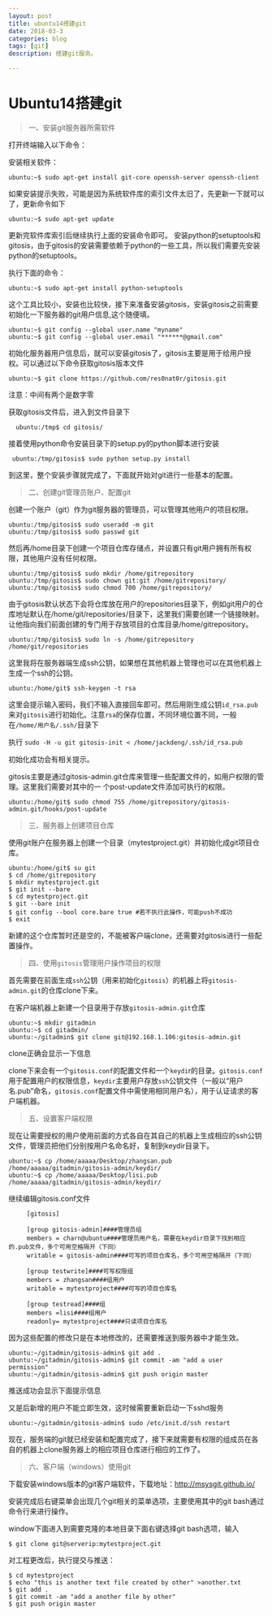 ```yaml
---
layout: post
title: ubuntu14搭建git
date: 2018-03-3
categories: blog
tags: [git]
description: 搭建git服务。

---
```



# Ubuntu14搭建git

>  一、安装git服务器所需软件

打开终端输入以下命令：

安装相关软件：

```
ubuntu:~$ sudo apt-get install git-core openssh-server openssh-client
```

如果安装提示失败，可能是因为系统软件库的索引文件太旧了，先更新一下就可以了，更新命令如下

```
ubuntu:~$ sudo apt-get update
```

更新完软件库索引后继续执行上面的安装命令即可。
安装python的setuptools和gitosis，由于gitosis的安装需要依赖于python的一些工具，所以我们需要先安装python的setuptools。

执行下面的命令：

```
ubuntu:~$ sudo apt-get install python-setuptools
```

这个工具比较小，安装也比较快，接下来准备安装gitosis，安装gitosis之前需要初始化一下服务器的git用户信息,这个随便填。

```
ubuntu:~$ git config --global user.name "myname"   
ubuntu:~$ git config --global user.email "******@gmail.com"
```

初始化服务器用户信息后，就可以安装gitosis了，gitosis主要是用于给用户授权。可以通过以下命令获取gitosis版本文件

```
ubuntu:~$ git clone https://github.com/res0nat0r/gitosis.git 
``` 

注意：中间有两个是数字零

获取gitosis文件后，进入到文件目录下

      ubuntu:/tmp$ cd gitosis/  

接着使用python命令安装目录下的setup.py的python脚本进行安装

     ubuntu:/tmp/gitosis$ sudo python setup.py install  

到这里，整个安装步骤就完成了，下面就开始对git进行一些基本的配置。

> 二、创建git管理员账户、配置git

创建一个账户（git）作为git服务器的管理员，可以管理其他用户的项目权限。

```
ubuntu:/tmp/gitosis$ sudo useradd -m git  
ubuntu:/tmp/gitosis$ sudo passwd git
```

然后再/home目录下创建一个项目仓库存储点，并设置只有git用户拥有所有权限，其他用户没有任何权限。

```
ubuntu:/tmp/gitosis$ sudo mkdir /home/gitrepository  
ubuntu:/tmp/gitosis$ sudo chown git:git /home/gitrepository/  
ubuntu:/tmp/gitosis$ sudo chmod 700 /home/gitrepository/ 
``` 

由于gitosis默认状态下会将仓库放在用户的repositories目录下，例如git用户的仓库地址默认在/home/git/repositories/目录下，这里我们需要创建一个链接映射。让他指向我们前面创建的专门用于存放项目的仓库目录/home/gitrepository。

```
ubuntu:/tmp/gitosis$ sudo ln -s /home/gitrepository /home/git/repositories  
```

这里我将在服务器端生成ssh公钥，如果想在其他机器上管理也可以在其他机器上生成一个ssh的公钥。

```
ubuntu:/home/git$ ssh-keygen -t rsa  
```

这里会提示输入密码，我们不输入直接回车即可。然后用刚生成公钥`id_rsa.pub`来对`gitosis`进行初始化。注意`rsa`的保存位置，不同环境位置不同，一般在`/home/用户名/.ssh/`目录下

执行 `sudo -H -u git gitosis-init < /home/jackdeng/.ssh/id_rsa.pub`



初始化成功会有相关提示。

gitosis主要是通过gitosis-admin.git仓库来管理一些配置文件的，如用户权限的管理。这里我们需要对其中的一
个post-update文件添加可执行的权限。

```
ubuntu:/home/git$ sudo chmod 755 /home/gitrepository/gitosis-admin.git/hooks/post-update 
``` 

> 三、服务器上创建项目仓库

使用git账户在服务器上创建一个目录（mytestproject.git）并初始化成git项目仓库。

```
ubuntu:/home/git$ su git  
$ cd /home/gitrepository  
$ mkdir mytestproject.git  
$ git init --bare 
$ cd mytestproject.git
$ git --bare init
$ git config --bool core.bare true #若不执行此操作，可能push不成功
$ exit  
```

新建的这个仓库暂时还是空的，不能被客户端clone，还需要对gitosis进行一些配置操作。


> 四、使用`gitosis`管理用户操作项目的权限

首先需要在前面生成`ssh`公钥（用来初始化`gitosis`）的机器上将`gitosis-admin.git`的仓库clone下来。

在客户端机器上新建一个目录用于存放`gitosis-admin.git`仓库

```
ubuntu:~$ mkdir gitadmin  
ubuntu:~$ cd gitadmin/  
ubuntu:~/gitadmin$ git clone git@192.168.1.106:gitosis-admin.git
```
clone正确会显示一下信息






clone下来会有一个`gitosis.conf`的配置文件和一个`keydi`r的目录。`gitosis.conf`用于配置用户的权限信息，`keydir`主要用户存放`ssh`公钥文件（一般以“用户名.pub”命名，`gitosis.conf`配置文件中需使用相同用户名），用于认证请求的客户端机器。



> 五、设置客户端权限

现在让需要授权的用户使用前面的方式各自在其自己的机器上生成相应的ssh公钥文件，管理员把他们分别按用户名命名好，复制到keydir目录下。

```
ubuntu:~$ cp /home/aaaaa/Desktop/zhangsan.pub /home/aaaaa/gitadmin/gitosis-admin/keydir/  
ubuntu:~$ cp /home/aaaaa/Desktop/lisi.pub /home/aaaaa/gitadmin/gitosis-admin/keydir/
```

继续编辑gitosis.conf文件
```
     [gitosis]

     [group gitosis-admin]####管理员组
     members = charn@ubuntu####管理员用户名，需要在keydir目录下找到相应的.pub文件，多个可用空格隔开（下同）
     writable = gitosis-admin####可写的项目仓库名，多个可用空格隔开（下同）

     [group testwrite]####可写权限组
     members = zhangsan####组用户
     writable = mytestproject####可写的项目仓库名

     [group testread]####组
     members =lisi####组用户
     readonly= mytestproject####只读项目仓库名

```

因为这些配置的修改只是在本地修改的，还需要推送到服务器中才能生效。

```
ubuntu:~/gitadmin/gitosis-admin$ git add .  
ubuntu:~/gitadmin/gitosis-admin$ git commit -am "add a user permission"  
ubuntu:~/gitadmin/gitosis-admin$ git push origin master  
```

推送成功会显示下面提示信息

 


 

又是后新增的用户不能立即生效，这时候需要重新启动一下sshd服务

```
ubuntu:~/gitadmin/gitosis-admin$ sudo /etc/init.d/ssh restart
```
现在，服务端的git就已经安装和配置完成了，接下来就需要有权限的组成员在各自的机器上clone服务器上的相应项目仓库进行相应的工作了。

> 六、客户端（windows）使用git

下载安装windows版本的git客户端软件，下载地址：http://msysgit.github.io/

安装完成后右键菜单会出现几个git相关的菜单选项，主要使用其中的git bash通过命令行来进行操作。

window下面进入到需要克隆的本地目录下面右键选择git bash选项，输入
```
$ git clone git@serverip:mytestproject.git 
``` 

对工程更改后，执行提交与推送：

```
$ cd mytestproject  
$ echo "this is another text file created by other" >another.txt  
$ git add .  
$ git commit -am "add a another file by other"  
$ git push origin master  
```